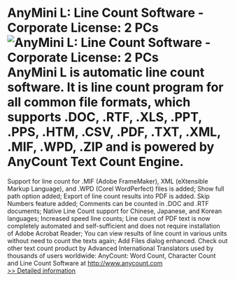 # AnyMini L: Line Count Software - Corporate License: 2 PCs<br />![AnyMini L: Line Count Software - Corporate License: 2 PCs](https://mycommerce.akamaized.net/api/pimages/P300036037/BIG/300036037.GIF)<br />AnyMini L is automatic line count software. It is line count program for all common file formats, which supports .DOC, .RTF, .XLS, .PPT, .PPS, .HTM, .CSV, .PDF, .TXT, .XML, .MIF, .WPD, .ZIP and is powered by AnyCount Text Count Engine.
Support for line count for .MIF (Adobe FrameMaker), XML (eXtensible Markup Language), and .WPD (Corel WordPerfect) files is added;
Show full path option added;
Export of line count results into PDF is added.
Skip Numbers feature added;
Comments can be counted in .DOC and .RTF documents;
Native Line Count support for Chinese, Japanese, and Korean languages;
Increased speed line counts;
Line count of PDF text is now completely automated and self-sufficient and does not require installation of Adobe Acrobat Reader;
You can view results of line count in various units without need to count the texts again;
Add Files dialog enhanced.
Check out other text count product by Advanced International Translators used by thousands of users worldwide:
AnyCount: Word Count, Character Count and Line Count Software at http://www.anycount.com<br />[>> Detailed information](https://secure.shareit.com/shareit/product.html?productid=300036037&affiliateid=200057808)